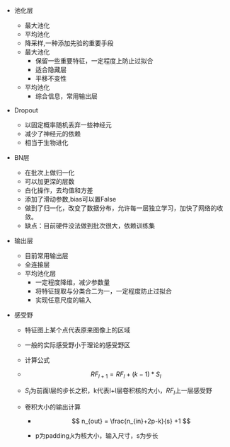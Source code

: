 - 池化层
    - 最大池化
    - 平均池化
    - 降采样,一种添加先验的重要手段
    - 最大池化
        - 保留一些重要特征，一定程度上防止过拟合
        - 适合隐藏层
        - 平移不变性
    - 平均池化
        - 综合信息，常用输出层
- Dropout
    - 以固定概率随机丢弃一些神经元
    - 减少了神经元的依赖
    - 相当于生物进化

- BN层
    - 在批次上做归一化
    - 可以加更深的层数
    - 白化操作，去均值和方差
    - 添加了滑动参数,bias可以置False
    - 做到了归一化，改变了数据分布，允许每一层独立学习，加快了网络的收敛。 
    - 缺点：目前硬件没法做到批次很大，依赖训练集
- 输出层
    - 目前常用输出层
    - 全连接层
    - 平均池化层
        - 一定程度降维，减少参数量
        - 将特征提取与分类合二为一，一定程度防止过拟合
        - 实现任意尺度的输入
- 感受野
    - 特征图上某个点代表原来图像上的区域
    
    - 一般的实际感受野小于理论的感受野区
    
    - 计算公式
    
    - $$
      RF_{l+1} = RF_l+(k-1)*S_l
      $$
    
    - $S_l$为前面l层的步长之积，k代表l+l层卷积核的大小，$RF_l$上一层感受野
    
    - 卷积大小的输出计算
    
      - $$
        n_{out} = \frac{n_{in}+2p-k}{s} +1
        $$
    
      - p为padding,k为核大小，输入尺寸，s为步长